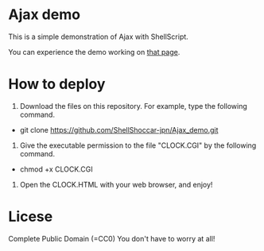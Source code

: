 # Ajax demo

This is a simple demonstration of Ajax with ShellScript.

You can experience the demo working on [that page](http://lab-sakura.richlab.org/AJAX/CLOCK.HTML).

# How to deploy

1. Download the files on this repository. For example, type the following command.
 * git clone https://github.com/ShellShoccar-jpn/Ajax_demo.git
1. Give the executable permission to the file "CLOCK.CGI" by the following command.
 * chmod +x CLOCK.CGI
1. Open the CLOCK.HTML with your web browser, and enjoy!

# Licese

Complete Public Domain (=CC0)
You don't have to worry at all!
